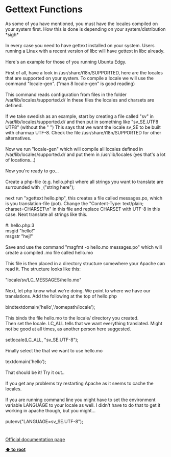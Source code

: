 # Gettext Functions




<div class="phpcode"><span class="html">
As some of you have mentioned, you must have the locales compiled on your system first. How this is done is depending on your system/distribution *sigh*<br><br>In every case you need to have gettext installed on your system. Users running a Linux with a recent version of libc will have gettext in libc already.<br><br>Here&apos;s an example for those of you running Ubuntu Edgy.<br><br>First of all, have a look in /usr/share/i18n/SUPPORTED, here are the locales that are supported on your system. To compile a locale we will use the command &quot;locale-gen&quot;. (&quot;man 8 locale-gen&quot; is good reading)<br><br>This command reads configuration from files in the folder /var/lib/locales/supported.d/ In these files the locales and charsets are defined.<br><br>If we take swedish as an example, start by creating a file called &quot;sv&quot; in /var/lib/locales/supported.d/ and then put in something like &quot;sv_SE.UTF8 UTF8&quot; (without the &quot; &quot;) This says that we want the locale sv_SE to be built with charmap UTF-8. Check the file /usr/share/i18n/SUPPORTED for other alternatives.<br><br>Now we run &quot;locale-gen&quot; which will compile all locales defined in /var/lib/locales/supported.d/ and put them in /usr/lib/locales (yes that&apos;s a lot of locations...)<br><br>Now you&apos;re ready to go...<br><br>Create a php-file (e.g. hello.php) where all strings you want to translate are surrounded with _(&quot;string here&quot;);<br><br>next run &quot;xgettext hello.php&quot;, this creates a file called messages.po, which is you translation-file (pot). Change the &quot;Content-Type: text/plain; charset=CHARSET\n&quot; in this file and replace CHARSET with UTF-8 in this case. Next translate all strings like this.<br><br>#: hello.php:3<br>msgid &quot;hello!&quot;<br>msgstr &quot;hej!&quot;<br><br>Save and use the command &quot;msgfmt -o hello.mo messages.po&quot; which will create a compiled .mo file called hello.mo<br><br>This file is then placed in a directory structure somewhere your Apache can read it. The structure looks like this:<br><br>&quot;locale/sv/LC_MESSAGES/hello.mo&quot;<br><br>Next, let php know what we&apos;re doing. We point to where we have our translations. Add the following at the top of hello.php<br><br>bindtextdomain(&apos;hello&apos;,&apos;/somepath/locale&apos;);<br><br>This binds the file hello.mo to the locale/ directory you created.<br>Then set the locale. LC_ALL tells that we want everything translated. Might not be good at all times, as another person here suggested.<br><br>setlocale(LC_ALL, &quot;sv_SE.UTF-8&quot;);<br><br>Finally select the that we want to use hello.mo <br><br>textdomain(&apos;hello&apos;);<br><br>That should be it! Try it out..<br><br>If you get any problems try restarting Apache as it seems to cache the locales.<br><br>If you are running command line you might have to set the environment variable LANGUAGE to your locale as well. I didn&apos;t have to do that to get it working in apache though, but you might...<br><br>putenv(&quot;LANGUAGE=sv_SE.UTF-8&quot;);</span>
</div>
  

#

[Official documentation page](https://www.php.net/manual/en/ref.gettext.php)

**[⬆ to root](/)**